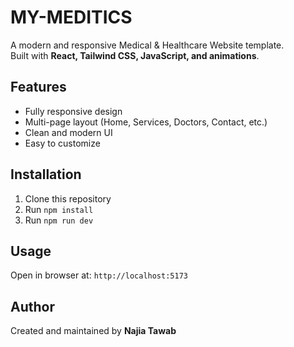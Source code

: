 # MY-MEDITICS

A modern and responsive Medical & Healthcare Website template.  
Built with **React, Tailwind CSS, JavaScript, and animations**.  

## Features
- Fully responsive design  
- Multi-page layout (Home, Services, Doctors, Contact, etc.)  
- Clean and modern UI  
- Easy to customize  

## Installation
1. Clone this repository  
2. Run `npm install`  
3. Run `npm run dev`  

## Usage
Open in browser at: `http://localhost:5173`

## Author
Created and maintained by **Najia Tawab**
